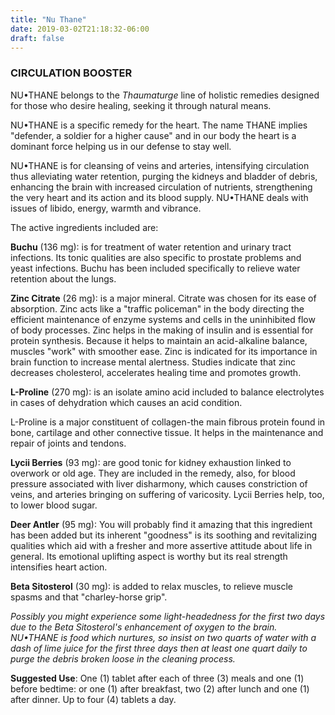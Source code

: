 ```yaml
---
title: "Nu Thane"
date: 2019-03-02T21:18:32-06:00
draft: false
---
```


### CIRCULATION BOOSTER

NU•THANE belongs to the <cite>Thaumaturge</cite> line of holistic remedies designed for those who desire healing, seeking it through natural means.

NU•THANE is a specific remedy for the heart. The name THANE implies "defender, a soldier for a higher cause" and in our body the heart is a dominant force helping us in our defense to stay well.

NU•THANE is for cleansing of veins and arteries, intensifying circulation thus alleviating water retention, purging the kidneys and bladder of debris, enhancing the brain with increased circulation of nutrients, strengthening the very heart and its action and its blood supply. NU•THANE deals with issues of libido, energy, warmth and vibrance.

The active ingredients included are:

**Buchu** (136 mg): is for treatment of water retention and urinary tract infections. Its tonic qualities are also specific to prostate problems and yeast infections. Buchu has been included specifically to relieve water retention about the lungs.

**Zinc Citrate** (26 mg): is a major mineral. Citrate was chosen for its ease of absorption. Zinc acts like a "traffic policeman" in the body directing the efficient maintenance of enzyme systems and cells in the uninhibited flow of body processes. Zinc helps in the making of insulin and is essential for protein synthesis. Because it helps to maintain an acid-alkaline balance, muscles "work" with smoother ease. Zinc is indicated for its importance in brain function to increase mental alertness. Studies indicate that zinc decreases cholesterol, accelerates healing time and promotes growth.

**L-Proline** (270 mg): is an isolate amino acid included to balance electrolytes in cases of dehydration which causes an acid condition.

L-Proline is a major constituent of collagen-the main fibrous protein found in bone, cartilage and other connective tissue. It helps in the maintenance and repair of joints and tendons.

**Lycii Berries** (93 mg): are good tonic for kidney exhaustion linked to overwork or old age. They are included in the remedy, also, for blood pressure associated with liver disharmony, which causes constriction of veins, and arteries bringing on suffering of varicosity. Lycii Berries help, too, to lower blood sugar.

**Deer Antler** (95 mg): You will probably find it amazing that this ingredient has been added but its inherent "goodness" is its soothing and revitalizing qualities which aid with a fresher and more assertive attitude about life in general. Its emotional uplifting aspect is worthy but its real strength intensifies heart action.

**Beta Sitosterol** (30 mg): is added to relax muscles, to relieve muscle spasms and that "charley-horse grip".

<cite>Possibly you might experience some light-headedness for the first two days due to the Beta Sitosterol's enhancement of oxygen to the brain. NU•THANE is food which nurtures, so insist on two quarts of water with a dash of lime juice for the first three days then at least one quart daily to purge the debris broken loose in the cleaning process.</cite>

**Suggested Use**: One (1) tablet after each of three (3) meals and one (1) before bedtime: or one (1) after breakfast, two (2) after lunch and one (1) after dinner. Up to four (4) tablets a day.
